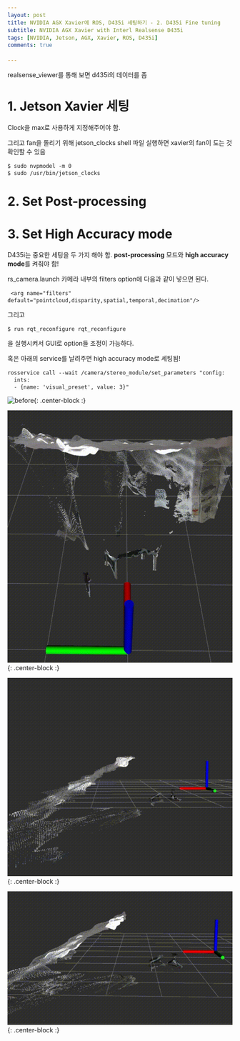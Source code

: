 ```yaml
---
layout: post
title: NVIDIA AGX Xavier에 ROS, D435i 세팅하기 - 2. D435i Fine tuning
subtitle: NVIDIA AGX Xavier with Interl Realsense D435i
tags: [NVIDIA, Jetson, AGX, Xavier, ROS, D435i]
comments: true

---
```


realsense_viewer를 통해 보면 d435i의 데이터를 좀 

# 1. Jetson Xavier 세팅

Clock을 max로 사용하게 지정해주어야 함.

그리고 fan을 돌리기 위해 jetson_clocks shell 파일 실행하면 xavier의 fan이 도는 것 확인할 수 있음

```
$ sudo nvpmodel -m 0
$ sudo /usr/bin/jetson_clocks
```

# 2. Set Post-processing

# 3. Set High Accuracy mode


D435i는 중요한 세팅을 두 가지 해야 함. **post-processing** 모드와 **high accuracy mode**를 켜줘야 함!

rs_camera.launch 카메라 내부의 filters option에 다음과 같이 넣으면 된다.

```
 <arg name="filters" default="pointcloud,disparity,spatial,temporal,decimation"/>
```

그리고 

```
$ run rqt_reconfigure rqt_reconfigure
```
을 실행시켜서 GUI로 option들 조정이 가능하다.

혹은 아래의 service를 날려주면 high accuracy mode로 세팅됨!
```
rosservice call --wait /camera/stereo_module/set_parameters "config:
  ints: 
  - {name: 'visual_preset', value: 3}" 
```

![before](/img/d435i_before.gif){: .center-block :}

![after](/img/d435i_after.gif){: .center-block :}

![before2](/img/d435i_side_before.gif){: .center-block :}

![after2](/img/d435i_side_after.gif){: .center-block :}

